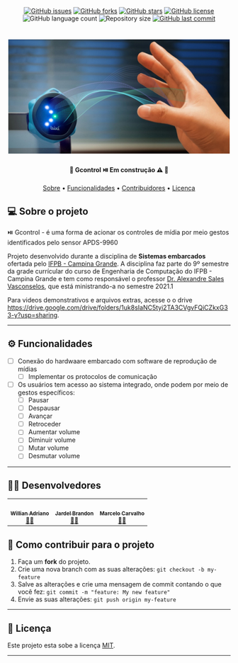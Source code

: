 <p align="center">
  <a href="https://github.com/WillianAUK/G10-Sensor-Gestos-Cor-APDS-9960/issues"><img alt="GitHub issues" src="https://img.shields.io/github/issues/WillianAUK/G10-Sensor-Gestos-Cor-APDS-9960"></a>
  <a href="https://github.com/WillianAUK/G10-Sensor-Gestos-Cor-APDS-9960/network"><img alt="GitHub forks" src="https://img.shields.io/github/forks/WillianAUK/G10-Sensor-Gestos-Cor-APDS-9960"></a>
  <a href="https://github.com/WillianAUK/G10-Sensor-Gestos-Cor-APDS-9960/stargazers"><img alt="GitHub stars" src="https://img.shields.io/github/stars/WillianAUK/G10-Sensor-Gestos-Cor-APDS-9960"></a>
  <a href="https://github.com/WillianAUK/G10-Sensor-Gestos-Cor-APDS-9960/blob/main/LICENSE"><img alt="GitHub license" src="https://img.shields.io/github/license/WillianAUK/G10-Sensor-Gestos-Cor-APDS-9960"></a>
  <img alt="GitHub language count" src="https://img.shields.io/github/languages/count/WillianAUK/G10-Sensor-Gestos-Cor-APDS-9960">
  <img alt="Repository size" src="https://img.shields.io/github/repo-size/WillianAUK/G10-Sensor-Gestos-Cor-APDS-9960">
  <a href="https://github.com/WillianAUK/G10-Sensor-Gestos-Cor-APDS-9960/commits/master">
    <img alt="GitHub last commit" src="https://img.shields.io/github/last-commit/WillianAUK/G10-Sensor-Gestos-Cor-APDS-9960">
  </a>
</p>

<h1 align="center">
    <img alt="Gcontrol" title="#Gcontrol" src="./docs/banner.jpg" width="500px"/>
</h1>

<h4 align="center"> 
	🚧  Gcontrol ⏯️ Em construção ⚠️ 🚧
</h4>

<p align="center">
 <a href="#-sobre-o-projeto">Sobre</a> •
 <a href="Funcionalidades">Funcionalidades</a> •
 <a href="Contribuidores">Contribuidores</a> • 
 <a href="Licença">Licença</a>
</p>

## 💻 Sobre o projeto

⏯️ Gcontrol - é uma forma de acionar os controles de mídia por meio gestos identificados pelo sensor APDS-9960 


Projeto desenvolvido durante a disciplina de **Sistemas embarcados** ofertada pelo [IFPB - Campina Grande](https://www.ifpb.edu.br/campinagrande).
A disciplina faz parte do 9º semestre da grade currícular do curso de Engenharia de Computação do IFPB - Campina Grande e tem como responsável o professor [Dr. Alexandre Sales Vasconselos](http://lattes.cnpq.br/8740952344021265), que está ministrando-a no semestre 2021.1

Para videos demonstrativos e arquivos extras, acesse o o drive https://drive.google.com/drive/folders/1uk8sIaNC5tyi2TA3CVgvFQiCZkxG33-y?usp=sharing.

---

## ⚙️ Funcionalidades

- [ ] Conexão do hardwaare embarcado com software de reprodução de mídias
  - [ ] Implementar os protocolos de comunicação
  
- [ ] Os usuários tem acesso ao sistema integrado, onde podem por meio de gestos específicos:
  - [ ] Pausar 
  - [ ] Despausar
  - [ ] Avançar
  - [ ] Retroceder 
  - [ ] Aumentar volume
  - [ ] Diminuir volume
  - [ ] Mutar volume
  - [ ] Desmutar volume

---

## 👨‍💻 Desenvolvedores

<table>
  <tr>
    <td align="center"><a href="https://github.com/WillianAUK"><img style="border-radius: 50%;" src="https://avatars.githubusercontent.com/u/71937155?v=4" width="100px;" alt=""/><br /><sub><b>Willian Adriano</b></sub></a><br /><a href="https://github.com/WillianAUK" title="Willian">👨‍🚀</a></td>
    <td align="center"><a href="https://github.com/JardelBrandon"><img style="border-radius: 50%;" src="https://avatars.githubusercontent.com/u/25730081?v=4" width="100px;" alt=""/><br /><sub><b>Jardel Brandon</b></sub></a><br /><a href="https://github.com/JardelBrandon" title="Jardel">👨‍🚀</a></td>
    <td align="center"><a href="https://github.com/kvalhomanu"><img style="border-radius: 50%;" src="https://avatars.githubusercontent.com/u/32714498?v=4" width="100px;" alt=""/><br /><sub><b>Marcelo Carvalho</b></sub></a><br /><a href="https://github.com/kvalhomanu" title="Marcelo">👨‍🚀</a></td>
  </tr>
</table>

## 💪 Como contribuir para o projeto

1. Faça um **fork** do projeto.
2. Crie uma nova branch com as suas alterações: `git checkout -b my-feature`
3. Salve as alterações e crie uma mensagem de commit contando o que você fez: `git commit -m "feature: My new feature"`
4. Envie as suas alterações: `git push origin my-feature`

---

## 📝 Licença

Este projeto esta sobe a licença [MIT](./LICENSE).

---
